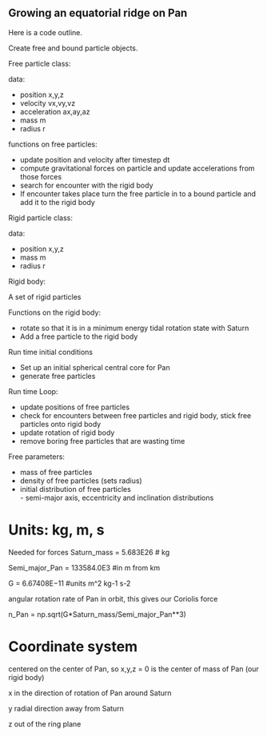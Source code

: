 ## Growing an equatorial ridge on Pan

Here is a code outline.

Create free and bound particle objects.

Free particle class:

data:
<ul>
<li> position x,y,z </li>
<li> velocity vx,vy,vz </li>
<li> acceleration ax,ay,az</li>
<li> mass m</li>
<li> radius r</li>
</ul>

functions on free particles:

<ul>
<li> update position and velocity after timestep dt </li>
<li>   compute gravitational forces on particle and update accelerations from those forces </li>
<li>  search for encounter with the rigid body </li>
<li>  If encounter takes place turn the free particle in to a bound particle and add it to the rigid body </li>
</ul>
  
Rigid particle class:

data:
<ul>
<li> position x,y,z </li>
<li>  mass m </li>
<li>  radius r </li>
</ul>
  
Rigid body:

  A set of rigid particles
  
Functions on the rigid body:
<ul>
<li>  rotate so that it is in a minimum energy tidal rotation state with Saturn</li>
<li>  Add a free particle to the rigid body </li>
</ul>
   
Run time initial conditions 
<ul>
<li>   Set up an initial spherical central core for Pan </li>
<li>   generate free particles </li>
</ul>
  
Run time Loop:
<ul>
  <li> update positions of free particles  </li>
   <li> check for encounters between free particles and rigid body, stick free particles onto rigid body  </li>
   <li> update rotation of rigid body  </li>
   <li> remove boring free particles that are wasting time  </li>
</ul>  
  
Free parameters:
<ul>
  <li>     mass of free particles   </li>
  <li>     density of free particles (sets radius)  </li>
   <li>    initial distribution of free particles  </li>
        - semi-major axis, eccentricity and inclination distributions  
   </ul>


# Units:  kg, m, s

Needed for forces 
Saturn_mass =  5.683E26 # kg 

Semi_major_Pan = 133584.0E3 #in m from km 

G = 6.67408E−11  #units m^2 kg-1 s-2

angular rotation rate of Pan in orbit, this gives our Coriolis force

n_Pan = np.sqrt(G*Saturn_mass/Semi_major_Pan**3) 

# Coordinate system

centered on the center of Pan, so x,y,z = 0 is the center of mass of Pan (our rigid body)

x  in the direction of rotation of Pan around Saturn

y radial direction away from Saturn  

z out of the ring plane
